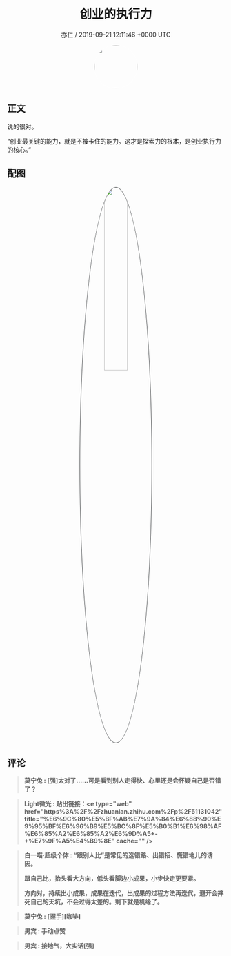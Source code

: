 <h1 align="center">创业的执行力</h1>
<p align="center">
    <a>亦仁 / 2019-09-21 12:11:46 &#43;0000 UTC</a>
</p>

<div align="center">
    <img src="https://images.zsxq.com/Fn3NQqCN8nuGF86yZPXSbEsl0mb3?e=1590940799&amp;token=kIxbL07-8jAj8w1n4s9zv64FuZZNEATmlU_Vm6zD:pfbNc8W3hS0oYG_hyXXh_rHMHuc=" width="100" height="100" style="border:1px solid;border-radius:50%; color:#ffffff"/>
</div>

## 正文

<div>
说的很对。

“创业最关键的能力，就是不被卡住的能力。这才是探索力的根本，是创业执行力的核心。”
</div>

## 配图
<div class="image" align="center">

<img src="https://images.zsxq.com/FlG1SB8CMk31aTngH86Eoo59nlFW?imageMogr2/auto-orient/thumbnail/800x/format/jpg/blur/1x0/quality/75&amp;e=1590940799&amp;token=kIxbL07-8jAj8w1n4s9zv64FuZZNEATmlU_Vm6zD:5LvXJjx3ghpTinyN6m11qxtdfJM=" width="33%" height="33%" style="border:1px solid;border-radius:50%; color:#3c3f41"/>

</div>

## 评论

<div align="left">
<div>

<blockquote >
<span> <strong>莫宁兔 : [强]太对了……可是看到别人走得快、心里还是会怀疑自己是否错了？ </strong></span>
</blockquote>

<blockquote >
<span> <strong>Light微光 : 贴出链接：&lt;e type=&#34;web&#34; href=&#34;https%3A%2F%2Fzhuanlan.zhihu.com%2Fp%2F51131042&#34; title=&#34;%E6%9C%80%E5%BF%AB%E7%9A%84%E6%88%90%E9%95%BF%E6%96%B9%E5%BC%8F%E5%B0%B1%E6%98%AF%E6%85%A2%E6%85%A2%E6%9D%A5&#43;-&#43;%E7%9F%A5%E4%B9%8E&#34; cache=&#34;&#34; /&gt; </strong></span>
</blockquote>

<blockquote >
<span> <strong>白一喵·超级个体 : “跟别人比”是常见的选错路、出错招、慌错地儿的诱因。

跟自己比，抬头看大方向，低头看脚边小成果，小步快走更要紧。

方向对，持续出小成果，成果在迭代，出成果的过程方法再迭代，避开会摔死自己的天坑，不会过得太差的。剩下就是机缘了。 </strong></span>
</blockquote>

<blockquote >
<span> <strong>莫宁兔 : [握手][咖啡] </strong></span>
</blockquote>

<blockquote >
<span> <strong>男宾 : 手动点赞 </strong></span>
</blockquote>

<blockquote >
<span> <strong>男宾 : 接地气，大实话[强] </strong></span>
</blockquote>

</div>
</div>